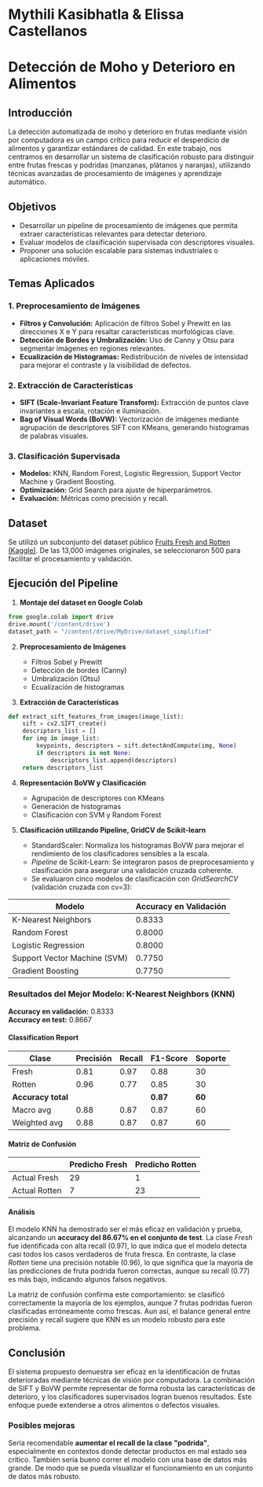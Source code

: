 # Mythili Kasibhatla & Elissa Castellanos
# Detección de Moho y Deterioro en Alimentos

## Introducción

La detección automatizada de moho y deterioro en frutas mediante visión por computadora es un campo crítico para reducir el desperdicio de alimentos y garantizar estándares de calidad. En este trabajo, nos centramos en desarrollar un sistema de clasificación robusto para distinguir entre frutas frescas y podridas (manzanas, plátanos y naranjas), utilizando técnicas avanzadas de procesamiento de imágenes y aprendizaje automático.

## Objetivos

- Desarrollar un pipeline de procesamiento de imágenes que permita extraer características relevantes para detectar deterioro.
- Evaluar modelos de clasificación supervisada con descriptores visuales.
- Proponer una solución escalable para sistemas industriales o aplicaciones móviles.

## Temas Aplicados

### 1. Preprocesamiento de Imágenes

- **Filtros y Convolución:** Aplicación de filtros Sobel y Prewitt en las direcciones X e Y para resaltar características morfológicas clave.
- **Detección de Bordes y Umbralización:** Uso de Canny y Otsu para segmentar imágenes en regiones relevantes.
- **Ecualización de Histogramas:** Redistribución de niveles de intensidad para mejorar el contraste y la visibilidad de defectos.

### 2. Extracción de Características

- **SIFT (Scale-Invariant Feature Transform):** Extracción de puntos clave invariantes a escala, rotación e iluminación.
- **Bag of Visual Words (BoVW):** Vectorización de imágenes mediante agrupación de descriptores SIFT con KMeans, generando histogramas de palabras visuales.

### 3. Clasificación Supervisada

- **Modelos:** KNN, Random Forest, Logistic Regression, Support Vector Machine y Gradient Boosting.
- **Optimización:** Grid Search para ajuste de hiperparámetros.
- **Evaluación:** Métricas como precisión y recall.



## Dataset

Se utilizó un subconjunto del dataset público [Fruits Fresh and Rotten (Kaggle)](https://www.kaggle.com/datasets/sriramr/fruits-fresh-and-rotten-for-classification). De las 13,000 imágenes originales, se seleccionaron 500 para facilitar el procesamiento y validación.

## Ejecución del Pipeline

1. **Montaje del dataset en Google Colab**
```python
from google.colab import drive
drive.mount('/content/drive')
dataset_path = "/content/drive/MyDrive/dataset_simplified"
```

2. **Preprocesamiento de Imágenes**
   - Filtros Sobel y Prewitt
   - Detección de bordes (Canny)
   - Umbralización (Otsu)
   - Ecualización de histogramas

3. **Extracción de Características**
```python
def extract_sift_features_from_images(image_list):
    sift = cv2.SIFT_create()
    descriptors_list = []
    for img in image_list:
        keypoints, descriptors = sift.detectAndCompute(img, None)
        if descriptors is not None:
            descriptors_list.append(descriptors)
    return descriptors_list
```

4. **Representación BoVW y Clasificación**
   - Agrupación de descriptores con KMeans
   - Generación de histogramas
   - Clasificación con SVM y Random Forest

5. **Clasificación utilizando Pipeline, GridCV de Scikit-learn**
   - StandardScaler: Normaliza los histogramas BoVW para mejorar el rendimiento de los clasificadores sensibles a la escala.
   - *Pipeline* de Scikit-Learn: Se integraron pasos de preprocesamiento y clasificación para asegurar una validación cruzada coherente.
   - Se evaluaron cinco modelos de clasificación con *GridSearchCV* (validación cruzada con cv=3):
  
| Modelo               | Accuracy en Validación |
|----------------------|------------------------|
| K-Nearest Neighbors  | 0.8333                 |
| Random Forest        | 0.8000                 |
| Logistic Regression  | 0.8000                 |
| Support Vector Machine (SVM) | 0.7750         |
| Gradient Boosting    | 0.7750                 |

### Resultados del Mejor Modelo: K-Nearest Neighbors (KNN)

**Accuracy en validación:** 0.8333  
**Accuracy en test:** 0.8667

#### Classification Report

| Clase   | Precisión | Recall | F1-Score | Soporte |
|---------|-----------|--------|----------|---------|
| Fresh   | 0.81      | 0.97   | 0.88     | 30      |
| Rotten  | 0.96      | 0.77   | 0.85     | 30      |
| **Accuracy total**       |        |        | **0.87**     | **60**    |
| Macro avg | 0.88      | 0.87   | 0.87     | 60      |
| Weighted avg | 0.88   | 0.87   | 0.87     | 60      |

#### Matriz de Confusión

|               | Predicho Fresh | Predicho Rotten |
|---------------|----------------|-----------------|
| Actual Fresh  | 29             | 1               |
| Actual Rotten | 7              | 23              |

#### Análisis

El modelo KNN ha demostrado ser el más eficaz en validación y prueba, alcanzando un **accuracy del 86.67% en el conjunto de test**. La clase *Fresh* fue identificada con alta recall (0.97), lo que indica que el modelo detecta casi todos los casos verdaderos de fruta fresca. En contraste, la clase *Rotten* tiene una precisión notable (0.96), lo que significa que la mayoría de las predicciones de fruta podrida fueron correctas, aunque su recall (0.77) es más bajo, indicando algunos falsos negativos.

La matriz de confusión confirma este comportamiento: se clasificó correctamente la mayoría de los ejemplos, aunque 7 frutas podridas fueron clasificadas erróneamente como frescas. Aun así, el balance general entre precisión y recall sugiere que KNN es un modelo robusto para este problema.


## Conclusión
El sistema propuesto demuestra ser eficaz en la identificación de frutas deterioradas mediante técnicas de visión por computadora. La combinación de SIFT y BoVW permite representar de forma robusta las características de deterioro, y los clasificadores supervisados logran buenos resultados. Este enfoque puede extenderse a otros alimentos o defectos visuales.

### Posibles mejoras
Sería recomendable **aumentar el recall de la clase "podrida"**, especialmente en contextos donde detectar productos en mal estado sea crítico. También sería bueno correr el modelo con una base de datos más grande. De modo que se pueda visualizar el funcionamiento en un conjunto de datos más robusto.

